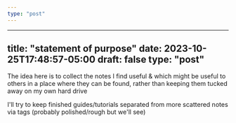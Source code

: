 ```yaml
---
type: "post"
---
```


---
title: "statement of purpose"
date: 2023-10-25T17:48:57-05:00
draft: false
type: "post"
---

The idea here is to collect the notes I find useful & which might be useful to others in a place where they can be found, rather than keeping them tucked away on my own hard drive

I'll try to keep finished guides/tutorials separated from more scattered notes via tags (probably polished/rough but we'll see)


